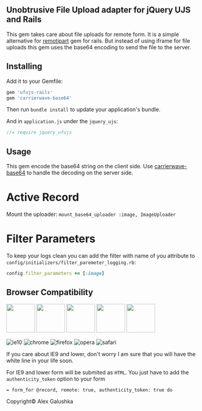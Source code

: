 Unobtrusive File Upload adapter for jQuery UJS and Rails
-

This gem takes care about file uploads for remote form.
It is a simple alternative for [remotipart](https://github.com/JangoSteve/remotipart) gem for rails.
But instead of using iframe for file uploads this gem uses the base64 encoding to send the file to the server.

Installing
-

Add it to your Gemfile:

```ruby
gem 'ufujs-rails'
gem 'carrierwave-base64'
```

Then run `bundle install` to update your application's bundle.

And in `application.js` under the `jquery_ujs`:

```javascript
//= require jquery_ufujs
```

Usage
-

This gem encode the base64 string on the client side.
Use [carrierwave-base64](https://github.com/lebedev-yury/carrierwave-base64) to handle the decoding on the server side.

Active Record
=

Mount the uploader: `mount_base64_uploader :image, ImageUploader`

Filter Parameters
=
To keep your logs clean you can add the filter with name of you attribute to `config/initializers/filter_paremeter_logging.rb`:

```ruby
config.filter_parameters += [:image]
```

Browser Compatibility
-

<img src='http://browserbadge.com/ie/10' width=75px/>
<img src='http://browserbadge.com/chrome' width=75px/>
<img src='http://browserbadge.com/firefox' width=75px/>
<img src='http://browserbadge.com/opera' width=75px/>
<img src='http://browserbadge.com/safari/5' width=75px/>

![ie10](http://browserbadge.com/ie/10)
![chrome](http://browserbadge.com/chrome)
![firefox](http://browserbadge.com/firefox)
![opera](http://browserbadge.com/opera)
![safari](http://browserbadge.com/safari/5)

If you care about IE9 and lower, don't worry I am sure that you will have the white line in your life soon.

For IE9 and lower form will be submited as `HTML`.
You just have to add the `authenticity_token` option to your form

```slim
= form_for @record, remote: true, authenticity_token: true do
```

Copyright© Alex Galushka
